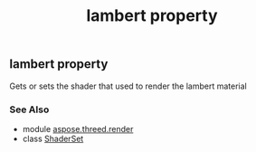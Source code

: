 ﻿---
title: lambert property
second_title: Aspose.3D for Python via .NET API References
description: 
type: docs
weight: 40
url: /python-net/aspose.threed.render/shaderset/lambert/
is_root: false
---

## lambert property


Gets or sets the shader that used to render the lambert material

### See Also
* module [aspose.threed.render](../../)
* class [ShaderSet](/3d/python-net/aspose.threed.render/shaderset)

